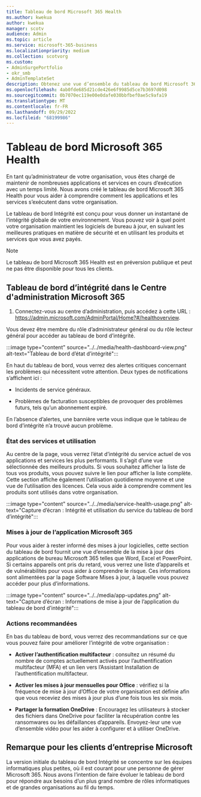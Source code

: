 ```yaml
---
title: Tableau de bord Microsoft 365 Health
ms.author: kwekua
author: kwekua
manager: scotv
audience: Admin
ms.topic: article
ms.service: microsoft-365-business
ms.localizationpriority: medium
ms.collection: scotvorg
ms.custom:
- AdminSurgePortfolio
- okr_smb
- AdminTemplateSet
description: Obtenez une vue d’ensemble du tableau de bord Microsoft 365 Health et de son rôle pour vous tenir informé de l’intégrité de votre organisation Microsoft 365.
ms.openlocfilehash: 4ab0fde685d21cde426e6f9985d5ce7b3697d098
ms.sourcegitcommit: 0b7070ec119e00e0dafe030bbfbef0ae5c9afa19
ms.translationtype: MT
ms.contentlocale: fr-FR
ms.lasthandoff: 09/29/2022
ms.locfileid: "68199986"
---
```

# <a name="microsoft-365-health-dashboard"></a>Tableau de bord Microsoft 365 Health

En tant qu’administrateur de votre organisation, vous êtes chargé de maintenir de nombreuses applications et services en cours d’exécution avec un temps limité. Nous avons créé le tableau de bord Microsoft 365 Health pour vous aider à comprendre comment les applications et les services s’exécutent dans votre organisation.

Le tableau de bord Intégrité est conçu pour vous donner un instantané de l’intégrité globale de votre environnement. Vous pouvez voir à quel point votre organisation maintient les logiciels de bureau à jour, en suivant les meilleures pratiques en matière de sécurité et en utilisant les produits et services que vous avez payés.

> [!NOTE]
> Le tableau de bord Microsoft 365 Health est en préversion publique et peut ne pas être disponible pour tous les clients.

## <a name="health-dashboard-in-the-microsoft-365-admin-center"></a>Tableau de bord d’intégrité dans le Centre d'administration Microsoft 365

1. Connectez-vous au centre d’administration, puis accédez à cette URL : https://admin.microsoft.com/AdminPortal/Home?#/healthoverview.

Vous devez être membre du rôle d’administrateur général ou du rôle lecteur général pour accéder au tableau de bord d’intégrité.

:::image type="content" source="../../media/health-dashboard-view.png" alt-text="Tableau de bord d’état d’intégrité":::

En haut du tableau de bord, vous verrez des alertes critiques concernant les problèmes qui nécessitent votre attention.  Deux types de notifications s’affichent ici :

- Incidents de service généraux.

- Problèmes de facturation susceptibles de provoquer des problèmes futurs, tels qu’un abonnement expiré.

En l’absence d’alertes, une bannière verte vous indique que le tableau de bord d’intégrité n’a trouvé aucun problème.

### <a name="service-health-and-usage"></a>État des services et utilisation

Au centre de la page, vous verrez l’état d’intégrité du service actuel de vos applications et services les plus performants. Il s’agit d’une vue sélectionnée des meilleurs produits. Si vous souhaitez afficher la liste de tous vos produits, vous pouvez suivre le lien pour afficher la liste complète. Cette section affiche également l’utilisation quotidienne moyenne et une vue de l’utilisation des licences. Cela vous aide à comprendre comment les produits sont utilisés dans votre organisation.

:::image type="content" source="../../media/service-health-usage.png" alt-text="Capture d’écran : Intégrité et utilisation du service du tableau de bord d’intégrité":::

### <a name="microsoft-365-app-updates"></a>Mises à jour de l’application Microsoft 365

Pour vous aider à rester informé des mises à jour logicielles, cette section du tableau de bord fournit une vue d’ensemble de la mise à jour des applications de bureau Microsoft 365 telles que Word, Excel et PowerPoint. Si certains appareils ont pris du retard, vous verrez une liste d’appareils et de vulnérabilités pour vous aider à comprendre le risque. Ces informations sont alimentées par la page Software Mises à jour, à laquelle vous pouvez accéder pour plus d’informations.

:::image type="content" source="../../media/app-updates.png" alt-text="Capture d’écran : Informations de mise à jour de l’application du tableau de bord d’intégrité":::

### <a name="recommended-actions"></a>Actions recommandées

En bas du tableau de bord, vous verrez des recommandations sur ce que vous pouvez faire pour améliorer l’intégrité de votre organisation :

- **Activer l’authentification multifacteur** : consultez un résumé du nombre de comptes actuellement activés pour l’authentification multifacteur (MFA) et un lien vers l’Assistant Installation de l’authentification multifacteur.

- **Activer les mises à jour mensuelles pour Office** : vérifiez si la fréquence de mise à jour d’Office de votre organisation est définie afin que vous receviez des mises à jour plus d’une fois tous les six mois.

- **Partager la formation OneDrive** : Encouragez les utilisateurs à stocker des fichiers dans OneDrive pour faciliter la récupération contre les ransomwares ou les défaillances d’appareils. Envoyez-leur une vue d’ensemble vidéo pour les aider à configurer et à utiliser OneDrive.

## <a name="note-for-microsoft-enterprise-customers"></a>Remarque pour les clients d’entreprise Microsoft

La version initiale du tableau de bord Intégrité se concentre sur les équipes informatiques plus petites, où il est courant pour une personne de gérer Microsoft 365. Nous avons l’intention de faire évoluer le tableau de bord pour répondre aux besoins d’un plus grand nombre de rôles informatiques et de grandes organisations au fil du temps.
